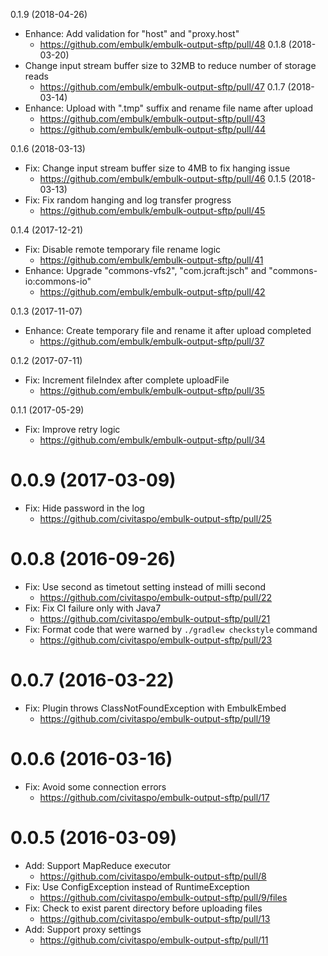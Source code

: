 0.1.9 (2018-04-26)
- Enhance: Add validation for "host" and "proxy.host"
  - https://github.com/embulk/embulk-output-sftp/pull/48
0.1.8 (2018-03-20)
- Change input stream buffer size to 32MB to reduce number of storage reads
  - https://github.com/embulk/embulk-output-sftp/pull/47
0.1.7 (2018-03-14)
- Enhance: Upload with ".tmp" suffix and rename file name after upload 
  - https://github.com/embulk/embulk-output-sftp/pull/43
  - https://github.com/embulk/embulk-output-sftp/pull/44

0.1.6 (2018-03-13)
- Fix: Change input stream buffer size to 4MB to fix hanging issue
  - https://github.com/embulk/embulk-output-sftp/pull/46
0.1.5 (2018-03-13)
- Fix: Fix random hanging and log transfer progress
  - https://github.com/embulk/embulk-output-sftp/pull/45

0.1.4 (2017-12-21)
- Fix: Disable remote temporary file rename logic
  - https://github.com/embulk/embulk-output-sftp/pull/41
- Enhance: Upgrade "commons-vfs2", "com.jcraft:jsch" and "commons-io:commons-io"
  - https://github.com/embulk/embulk-output-sftp/pull/42

0.1.3 (2017-11-07)
- Enhance: Create temporary file and rename it after upload completed
  - https://github.com/embulk/embulk-output-sftp/pull/37

0.1.2 (2017-07-11)
- Fix: Increment fileIndex after complete uploadFile
  - https://github.com/embulk/embulk-output-sftp/pull/35

0.1.1 (2017-05-29)
- Fix: Improve retry logic
  - https://github.com/embulk/embulk-output-sftp/pull/34

0.0.9 (2017-03-09)
==================
- Fix: Hide password in the log
  - https://github.com/civitaspo/embulk-output-sftp/pull/25

0.0.8 (2016-09-26)
==================
- Fix: Use second as timetout setting instead of milli second
  - https://github.com/civitaspo/embulk-output-sftp/pull/22
- Fix: Fix CI failure only with Java7
  - https://github.com/civitaspo/embulk-output-sftp/pull/21
- Fix: Format code that were warned by `./gradlew checkstyle` command
  - https://github.com/civitaspo/embulk-output-sftp/pull/23

0.0.7 (2016-03-22)
==================
- Fix: Plugin throws ClassNotFoundException with EmbulkEmbed
  - https://github.com/civitaspo/embulk-output-sftp/pull/19

0.0.6 (2016-03-16)
==================
- Fix: Avoid some connection errors
  - https://github.com/civitaspo/embulk-output-sftp/pull/17

0.0.5 (2016-03-09)
==================
- Add: Support MapReduce executor
  - https://github.com/civitaspo/embulk-output-sftp/pull/8
- Fix: Use ConfigException instead of RuntimeException
  - https://github.com/civitaspo/embulk-output-sftp/pull/9/files
- Fix: Check to exist parent directory before uploading files
  - https://github.com/civitaspo/embulk-output-sftp/pull/13
- Add: Support proxy settings
  - https://github.com/civitaspo/embulk-output-sftp/pull/11

